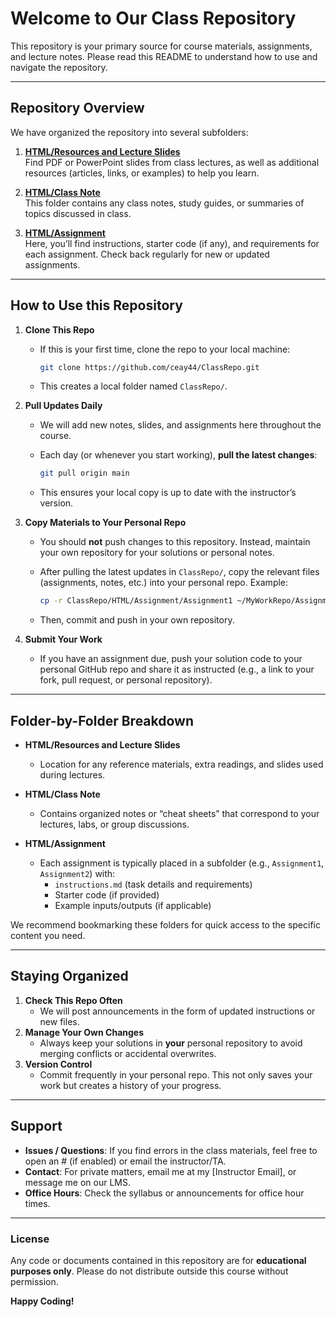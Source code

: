 # Welcome to Our Class Repository

This repository is your primary source for course materials, assignments, and lecture notes. Please read this README to understand how to use and navigate the repository.

---

## Repository Overview

We have organized the repository into several subfolders:

1. **[HTML/Resources and Lecture Slides](./HTML/Resources%20and%20Lecture%20Slides)**  
   Find PDF or PowerPoint slides from class lectures, as well as additional resources (articles, links, or examples) to help you learn.

2. **[HTML/Class Note](./HTML/Class%20Note)**  
   This folder contains any class notes, study guides, or summaries of topics discussed in class.

3. **[HTML/Assignment](./HTML/Assignment)**  
   Here, you’ll find instructions, starter code (if any), and requirements for each assignment. Check back regularly for new or updated assignments.

---

## How to Use this Repository

1. **Clone This Repo**  
   - If this is your first time, clone the repo to your local machine:  

     ```bash
     git clone https://github.com/ceay44/ClassRepo.git
     ```

   - This creates a local folder named `ClassRepo/`.

2. **Pull Updates Daily**  
   - We will add new notes, slides, and assignments here throughout the course.
   - Each day (or whenever you start working), **pull the latest changes**:

     ```bash
     git pull origin main
     ```

   - This ensures your local copy is up to date with the instructor’s version.

3. **Copy Materials to Your Personal Repo**  
   - You should **not** push changes to this repository. Instead, maintain your own repository for your solutions or personal notes.
   - After pulling the latest updates in `ClassRepo/`, copy the relevant files (assignments, notes, etc.) into your personal repo. Example:

     ```bash
     cp -r ClassRepo/HTML/Assignment/Assignment1 ~/MyWorkRepo/Assignment1
     ```

   - Then, commit and push in your own repository.

4. **Submit Your Work**  
   - If you have an assignment due, push your solution code to your personal GitHub repo and share it as instructed (e.g., a link to your fork, pull request, or personal repository).

---

## Folder-by-Folder Breakdown

- **HTML/Resources and Lecture Slides**  
  - Location for any reference materials, extra readings, and slides used during lectures.

- **HTML/Class Note**  
  - Contains organized notes or “cheat sheets” that correspond to your lectures, labs, or group discussions.

- **HTML/Assignment**  
  - Each assignment is typically placed in a subfolder (e.g., `Assignment1`, `Assignment2`) with:
    - `instructions.md` (task details and requirements)
    - Starter code (if provided)
    - Example inputs/outputs (if applicable)

We recommend bookmarking these folders for quick access to the specific content you need.

---

## Staying Organized

1. **Check This Repo Often**  
   - We will post announcements in the form of updated instructions or new files.
2. **Manage Your Own Changes**  
   - Always keep your solutions in **your** personal repository to avoid merging conflicts or accidental overwrites.
3. **Version Control**  
   - Commit frequently in your personal repo. This not only saves your work but creates a history of your progress.

---

## Support

- **Issues / Questions**: If you find errors in the class materials, feel free to open an # (if enabled) or email the instructor/TA.
- **Contact**: For private matters, email me at my [Instructor Email], or message me on our LMS.
- **Office Hours**: Check the syllabus or announcements for office hour times.

---

### License

Any code or documents contained in this repository are for **educational purposes only**. Please do not distribute outside this course without permission.

**Happy Coding!**
